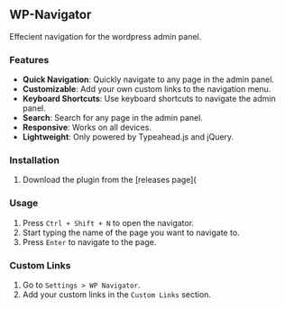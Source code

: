 ## WP-Navigator

Effecient navigation for the wordpress admin panel.

### Features
- **Quick Navigation**: Quickly navigate to any page in the admin panel.
- **Customizable**: Add your own custom links to the navigation menu.
- **Keyboard Shortcuts**: Use keyboard shortcuts to navigate the admin panel.
- **Search**: Search for any page in the admin panel.
- **Responsive**: Works on all devices.
- **Lightweight**: Only powered by Typeahead.js and jQuery.

### Installation
1. Download the plugin from the [releases page](

### Usage
1. Press `Ctrl + Shift + N` to open the navigator.
2. Start typing the name of the page you want to navigate to.
3. Press `Enter` to navigate to the page.

### Custom Links
1. Go to `Settings > WP Navigator`.
2. Add your custom links in the `Custom Links` section.
